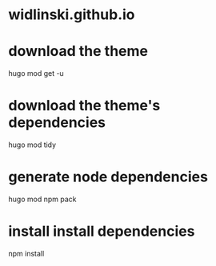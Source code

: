 # widlinski.github.io

# download the theme
hugo mod get -u
# download the theme's dependencies
hugo mod tidy
# generate node dependencies
hugo mod npm pack
# install install dependencies
npm install